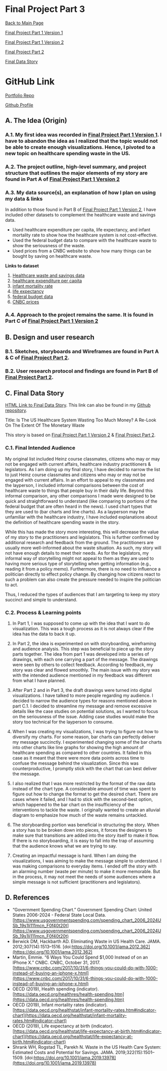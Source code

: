 # Final Project Part 3
[Back to Main Page](https://yangle-l.github.io/Lim-Portfolio)

[Final Project Part 1 Version 1](/FinalProjectPart1_V1.md)

[Final Project Part 1 Version 2](/FinalProjectPart1_V2.md)

[Final Project Part 2](/FinalProjectPart2.md)

[Final Data Story](https://carnegiemellon.shorthandstories.com/healthcare-waste/index.html)

# GitHub Link
[Portfolio Repo](https://github.com/YangLe-L/Lim-Portfolio)

[Github Profile](https://github.com/YangLe-L)

## A. The Idea (Origin)
### A.1. My first idea was recorded in [Final Project Part 1 Version 1](/FinalProjectPart1_V1.md). I have to abandon the idea as I realized that the topic would not be able to create enough visualizations. Hence, I pivoted to a new topic on healthcare spending waste in the US.   

### A.2. The project outline, high-level summary, and project structure that outlines the major elements of my story are found in Part A of [Final Project Part 1 Version 2](/FinalProjectPart1_V2.md)

### A.3. My data source(s), an explanation of how I plan on using my data & links 
In addition to those found in Part B of [Final Project Part 1 Version 2](/FinalProjectPart1_V2.md), I have included other datasets to complement the healthcare waste and savings data.
- Used healthcare expenditure per capita, life expectancy, and infant mortality rate to show how the healthcare system is not cost-effective.
- Used the federal budget data to compare with the healthcare waste to show the seriousness of the waste.
- Used prices from a CNBC website to show how many things can be bought by saving on healthcare waste.

**Links to dataset**
1. [Healthcare waste and savings data](https://github.com/YangLe-L/Lim-Portfolio/blob/master/data-for-final-story/Waste%20and%20Savings%20Estimates%20(Shrank%2C%20Rogstad%20%26%20Parekh).xlsx)
2. [healthcare expenditure per capita](https://github.com/YangLe-L/Lim-Portfolio/blob/master/data-for-final-story/spending%20per%20capita%20total%20healthcare%20spending.csv)
3. [infant mortality rate](https://github.com/YangLe-L/Lim-Portfolio/blob/master/data-for-final-story/infant%20mortality%20rate.csv)
4. [life expectancy](https://github.com/YangLe-L/Lim-Portfolio/blob/master/data-for-final-story/life%20expentency%20at%20birth.csv)
5. [federal budget data](https://github.com/YangLe-L/Lim-Portfolio/blob/master/data-for-final-story/federal%20budget.xlsx)
6. [CNBC prices](https://github.com/YangLe-L/Lim-Portfolio/blob/master/data-for-final-story/cnbc.com-6%20ways%20you%20could%20spend%201000%20instead%20of%20on%20an%20iPhone%20X.pdf)

### A.4. Approach to the project remains the same. It is found in Part C of [Final Project Part 1 Version 2](/FinalProjectPart1_V2.md)

## B. Design and user research
### B.1. Sketches, storyboards and Wireframes are found in Part A & C of [Final Project Part 2](/FinalProjectPart2.md).

### B.2. User research protocol and findings are found in Part B of [Final Project Part 2](/FinalProjectPart2.md).

## C. Final Data Story
[HTML Link to Final Data Story](https://carnegiemellon.shorthandstories.com/healthcare-waste/index.html). This link can also be found in my [Github repository](https://github.com/YangLe-L/Lim-Portfolio/blob/master/link-to-final-data-story/link.md).

Title: Is The US Healthcare System Wasting Too Much Money? A Re-Look On The Extent Of The Monetary Waste

This story is based on [Final Project Part 1 Version 2](/FinalProjectPart1_V2.md) & [Final Project Part 2](/FinalProjectPart2.md). 

### C.1. Final Intended Audience 
My original list included Heinz course classmates, citizens who may or may not be engaged with current affairs, healthcare industry practitioners & legislators. As I am doing up my final story, I have decided to narrow the list to just Heinz course classmates and citizens who may or may not be engaged with current affairs. In an effort to appeal to my classmates and the layperson, I included informal comparisons between the cost of healthcare waste to things that people buy in their daily life. Beyond this informal comparison, any other comparisons I made were designed to be quick and straightforward to understand (like comparing to portions of the federal budget that are often heard in the news). I used chart types that they are used to (bar charts and line charts).  As a layperson may be unfamiliar with the healthcare industry, I have included explanations about the definition of healthcare spending waste in the story.       

While this has made the story more interesting, this will decrease the value of my story to the practitioners and legislators. This is further confirmed by additional research and feedback from the ground. The practitioners are usually more well-informed about the waste situation. As such, my story will not have enough details to meet their needs. As for the legislators, my informal way of storytelling might not appeal to them as they are used to having more serious type of storytelling when getting information (e.g., reading it from a policy memo). Furthermore, there is no need to influence a politician directly to effect policy change. By changing how citizens react to such a problem can also create the pressure needed to inspire the politician to act.

Thus, I reduced the types of audiences that I am targeting to keep my story succinct and simple to understand.     

### C.2. Process & Learning points 
1.	In Part 1, I was supposed to come up with the idea that I want to do visualization. This was a tough process as it is not always clear if the idea has the data to back it up.

2.	 In Part 2, the idea is experimented on with storyboarding, wireframing and audience analysis. This step was beneficial to piece up the story parts together. The idea from part 1 was developed into a series of drawings, with each one carrying a part of the message. The drawings were seen by others to collect feedback. According to feedback, my story was clear and flowed smoothly. The main issue with my story was with the intended audience mentioned in my feedback was different from what I have planned.  

3.	After Part 2 and in Part 3, the draft drawings were turned into digital visualizations. I have talked to more people regarding my audience. I decided to narrow the audience types for reasons mentioned above in part C.1.  I decided to streamline my message and remove excessive details like the case studies on potential solutions, as I wanted to focus on the seriousness of the issue. Adding case studies would make the story too technical for the layperson to consume.         

4.	When I was creating my visualizations, I was trying to figure out how to diversify my charts. For some reason, bar charts can perfectly deliver my message succinctly. I experimented changing some of the bar charts into other charts like line graphs for showing the high amount of healthcare spending as compared to other countries. It failed in this case as it meant that there were more data points across time to confuse the message behind the visualization. Since this was counterproductive, I promptly stick with the chart that can best deliver the message. 

5.	 I also realized that I was more restricted by the format of the raw data instead of the chart type. A considerable amount of time was spent to figure out how to change the format to get the desired chart. There are cases where it failed, and I had to stick with the second-best option, which happened to the bar chart on the insufficiency of the interventions to tackle the waste. I originally wanted to create an alluvial diagram to emphasize how much of the waste remains untackled. 

6.	The storyboarding portion was beneficial in structuring the story.  When a story has to be broken down into pieces, it forces the designers to make sure that transitions are added into the story itself to make it flow. If there is no storyboarding, it is easy to fall into the trap of assuming that the audience knows what we are trying to say.

7.	Creating an impactful message is hard. When I am doing the visualizations, I was aiming to make the message simple to understand.  I was making comparisons to everyday items. I ended off the story with an alarming number (waste per minute) to make it more memorable. But in the process, it may not meet the needs of some audiences where a simple message is not sufficient (practitioners and legislators).


## D. References 
- “Government Spending Chart.” Government Spending Chart: United States 2006-2024 - Federal State Local Data. [https://www.usgovernmentspending.com/spending_chart_2006_2024USb_19s1li111mcn_F0f40t20t](https://www.usgovernmentspending.com/spending_chart_2006_2024USb_19s1li111mcn_F0f40t20t)
- Berwick DM, Hackbarth AD. Eliminating Waste in US Health Care. JAMA. 2012;307(14):1513–1516. [doi:https://doi.org/10.1001/jama.2012.362](https://doi.org/10.1001/jama.2012.362)
- Martin, Emmie. “6 Ways You Could Spend $1,000 Instead of on an IPhone X.” CNBC. CNBC, October 31, 2017. [https://www.cnbc.com/2017/10/31/6-things-you-could-do-with-1000-instead-of-buying-an-iphone-x.html](https://www.cnbc.com/2017/10/31/6-things-you-could-do-with-1000-instead-of-buying-an-iphone-x.html) 
- OECD (2019), Health spending (indicator). [https://data.oecd.org/healthres/health-spending.htm](https://data.oecd.org/healthres/health-spending.htm) 
- OECD (2019), Infant mortality rates (indicator).[https://data.oecd.org/healthstat/infant-mortality-rates.htm#indicator-chart](https://data.oecd.org/healthstat/infant-mortality-rates.htm#indicator-chart) 
- OECD (2019), Life expectancy at birth (indicator). [https://data.oecd.org/healthstat/life-expectancy-at-birth.htm#indicator-chart](https://data.oecd.org/healthstat/life-expectancy-at-birth.htm#indicator-chart)
- Shrank WH, Rogstad TL, Parekh N. Waste in the US Health Care System: Estimated Costs and Potential for Savings. JAMA. 2019;322(15):1501–1509. [doi:https://doi.org/10.1001/jama.2019.13978](https://doi.org/10.1001/jama.2019.13978)
